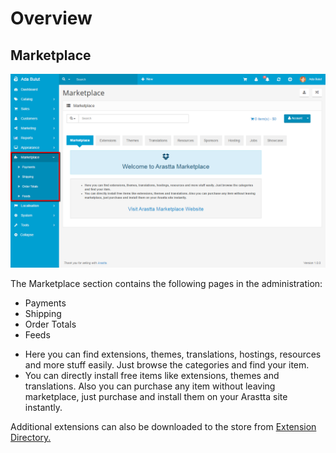 Overview
========

Marketplace
----------

![marketplace](_images/marketplace.png)

The Marketplace section contains the following pages in the administration:

- Payments
- Shipping
- Order Totals
- Feeds

* Here you can find extensions, themes, translations, hostings, resources and more stuff easily. Just browse the categories and find your item.
* You can directly install free items like extensions, themes and translations. Also you can purchase any item without leaving marketplace, just purchase and install them on your Arastta site instantly.

Additional extensions can also be downloaded to the store from [Extension Directory.](http://extensions.arastta.pro/)
